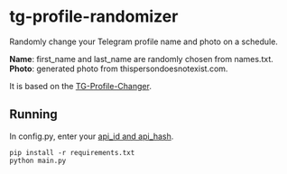 # tg-profile-randomizer
Randomly change your Telegram profile name and photo on a schedule.

**Name**: first_name and last_name are randomly chosen from names.txt.  
**Photo**: generated photo from thispersondoesnotexist.com.

It is based on the [TG-Profile-Changer](https://github.com/tristanpn02/TG-Profile-Changer).

## Running
In config.py, enter your [api_id and api_hash](https://my.telegram.org/apps).

    pip install -r requirements.txt
    python main.py
